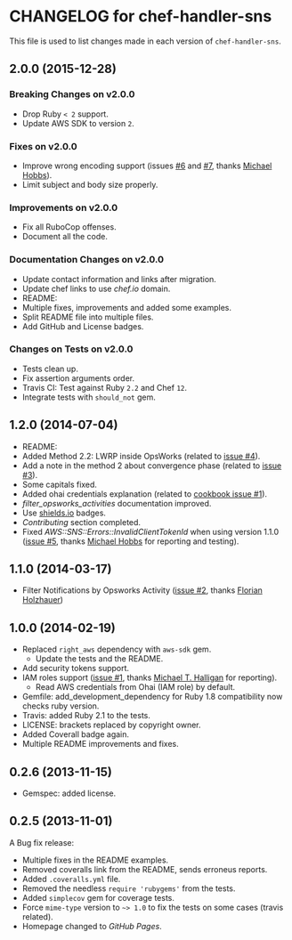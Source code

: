 # CHANGELOG for chef-handler-sns

This file is used to list changes made in each version of `chef-handler-sns`.

## 2.0.0 (2015-12-28)

### Breaking Changes on v2.0.0

* Drop Ruby `< 2` support.
* Update AWS SDK to version `2`.

### Fixes on v2.0.0

* Improve wrong encoding support (issues [#6](https://github.com/zuazo/chef-handler-sns/pull/6) and [#7](https://github.com/zuazo/chef-handler-sns/pull/7), thanks [Michael Hobbs](https://github.com/michaelshobbs)).
* Limit subject and body size properly.

### Improvements on v2.0.0

* Fix all RuboCop offenses.
* Document all the code.

### Documentation Changes on v2.0.0

* Update contact information and links after migration.
* Update chef links to use *chef.io* domain.
* README:
 * Multiple fixes, improvements and added some examples.
 * Split README file into multiple files.
 * Add GitHub and License badges.

### Changes on Tests on v2.0.0

* Tests clean up.
* Fix assertion arguments order.
* Travis CI: Test against Ruby `2.2` and Chef `12`.
* Integrate tests with `should_not` gem.

## 1.2.0 (2014-07-04)

* README:
 * Added Method 2.2: LWRP inside OpsWorks (related to [issue #4](https://github.com/zuazo/chef-handler-sns/issues/4)).
 * Add a note in the method 2 about convergence phase (related to [issue #3](https://github.com/zuazo/chef-handler-sns/issues/3)).
 * Some capitals fixed.
 * Added ohai credentials explanation (related to [cookbook issue #1](https://github.com/zuazo/chef_handler_sns-cookbook/issues/1)).
 * *filter_opsworks_activities* documentation improved.
 * Use [shields.io](http://shields.io/) badges.
 * *Contributing* section completed.
* Fixed *AWS::SNS::Errors::InvalidClientTokenId* when using version 1.1.0 ([issue #5](https://github.com/zuazo/chef-handler-sns/issues/5), thanks [Michael Hobbs](https://github.com/michaelshobbs) for reporting and testing).

## 1.1.0 (2014-03-17)

* Filter Notifications by Opsworks Activity ([issue #2](https://github.com/zuazo/chef-handler-sns/pull/2), thanks [Florian Holzhauer](https://github.com/fh))

## 1.0.0 (2014-02-19)

* Replaced `right_aws` dependency with `aws-sdk` gem.
  * Update the tests and the README.
* Add security tokens support.
* IAM roles support ([issue #1](https://github.com/zuazo/chef-handler-sns/issues/1), thanks [Michael T. Halligan](https://github.com/mhalligan) for reporting).
  * Read AWS credentials from Ohai (IAM role) by default.
* Gemfile: add_development_dependency for Ruby 1.8 compatibility now checks ruby version.
* Travis: added Ruby 2.1 to the tests.
* LICENSE: brackets replaced by copyright owner.
* Added Coverall badge again.
* Multiple README improvements and fixes.

## 0.2.6 (2013-11-15)

* Gemspec: added license.

## 0.2.5 (2013-11-01)

A Bug fix release:
* Multiple fixes in the README examples.
* Removed coveralls link from the README, sends erroneus reports.
* Added `.coveralls.yml` file.
* Removed the needless `require 'rubygems'` from the tests.
* Added `simplecov` gem for coverage tests.
* Force `mime-type` version to `~> 1.0` to fix the tests on some cases (travis related).
* Homepage changed to *GitHub Pages*.

